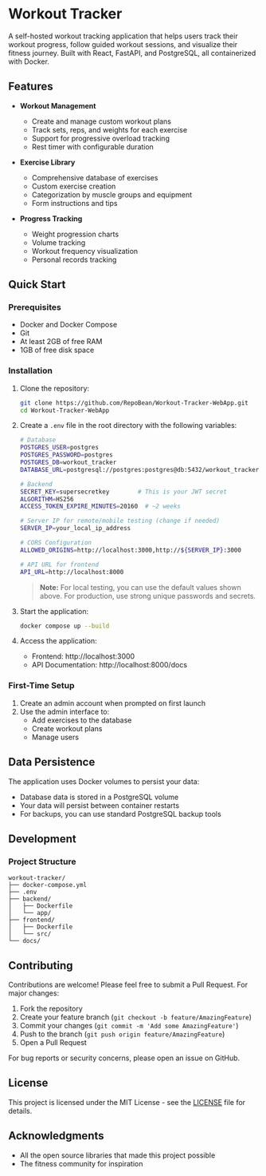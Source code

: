 # Workout Tracker

A self-hosted workout tracking application that helps users track their workout progress, follow guided workout sessions, and visualize their fitness journey. Built with React, FastAPI, and PostgreSQL, all containerized with Docker.

## Features

- **Workout Management**
  - Create and manage custom workout plans
  - Track sets, reps, and weights for each exercise
  - Support for progressive overload tracking
  - Rest timer with configurable duration

- **Exercise Library**
  - Comprehensive database of exercises
  - Custom exercise creation
  - Categorization by muscle groups and equipment
  - Form instructions and tips

- **Progress Tracking**
  - Weight progression charts
  - Volume tracking
  - Workout frequency visualization
  - Personal records tracking

## Quick Start

### Prerequisites
- Docker and Docker Compose
- Git
- At least 2GB of free RAM
- 1GB of free disk space

### Installation

1. Clone the repository:
   ```bash
   git clone https://github.com/RepoBean/Workout-Tracker-WebApp.git
   cd Workout-Tracker-WebApp
   ```

2. Create a `.env` file in the root directory with the following variables:
   ```bash
   # Database
   POSTGRES_USER=postgres
   POSTGRES_PASSWORD=postgres
   POSTGRES_DB=workout_tracker
   DATABASE_URL=postgresql://postgres:postgres@db:5432/workout_tracker

   # Backend
   SECRET_KEY=supersecretkey        # This is your JWT secret
   ALGORITHM=HS256
   ACCESS_TOKEN_EXPIRE_MINUTES=20160  # ~2 weeks

   # Server IP for remote/mobile testing (change if needed)
   SERVER_IP=your_local_ip_address

   # CORS Configuration
   ALLOWED_ORIGINS=http://localhost:3000,http://${SERVER_IP}:3000

   # API URL for frontend
   API_URL=http://localhost:8000
   ```

   > **Note:** For local testing, you can use the default values shown above. For production, use strong unique passwords and secrets.

3. Start the application:
   ```bash
   docker compose up --build
   ```

4. Access the application:
   - Frontend: http://localhost:3000
   - API Documentation: http://localhost:8000/docs

### First-Time Setup
1. Create an admin account when prompted on first launch
2. Use the admin interface to:
   - Add exercises to the database
   - Create workout plans
   - Manage users

## Data Persistence

The application uses Docker volumes to persist your data:
- Database data is stored in a PostgreSQL volume
- Your data will persist between container restarts
- For backups, you can use standard PostgreSQL backup tools

## Development

### Project Structure
```
workout-tracker/
├── docker-compose.yml
├── .env
├── backend/
│   ├── Dockerfile
│   └── app/
├── frontend/
│   ├── Dockerfile
│   └── src/
└── docs/
```

## Contributing

Contributions are welcome! Please feel free to submit a Pull Request. For major changes:

1. Fork the repository
2. Create your feature branch (`git checkout -b feature/AmazingFeature`)
3. Commit your changes (`git commit -m 'Add some AmazingFeature'`)
4. Push to the branch (`git push origin feature/AmazingFeature`)
5. Open a Pull Request

For bug reports or security concerns, please open an issue on GitHub.

## License

This project is licensed under the MIT License - see the [LICENSE](LICENSE) file for details.

## Acknowledgments

- All the open source libraries that made this project possible
- The fitness community for inspiration 